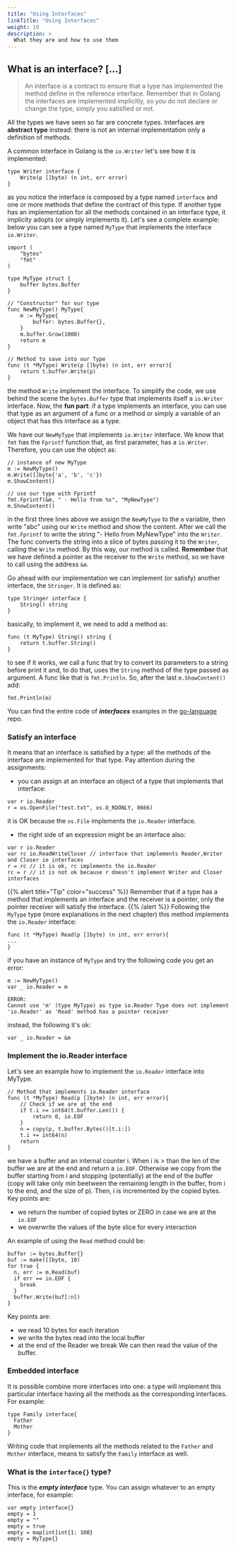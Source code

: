 ```yaml
---
title: "Using Interfaces"
linkTitle: "Using Interfaces"
weight: 10
description: >
  What they are and how to use them
---
```


## What is an interface? [...]
> An interface is a contract to ensure that a type has implemented the method define in the reference interface. Remember that in Golang the interfaces are implemented implicitly, so you do not declare or change the type, simply you satisfied or not.

All the types we have seen so far are concrete types. Interfaces are **abstract type** instead: there is not an internal implementation only a definition of methods.

A common interface in Golang is the `io.Writer` let's see how it is implemented:
```golang
type Writer interface {
    Write(p []byte) (n int, err error)
}
```
as you notice the interface is composed by a type named `interface` and one or more methods that define the contract of this type. If another type has an implementation
for all the methods contained in an interface type, it implicity adopts (or simply implements it). Let's see a complete example: below you can see a type named `MyType` that implements the
interface `io.Writer`.
```golang
import (
	"bytes"
	"fmt"
)

type MyType struct {
	buffer bytes.Buffer
}

// "Constructor" for our type
func NewMyType() MyType{
	m := MyType{
		buffer: bytes.Buffer{},
	}
	m.buffer.Grow(1000)
	return m
}

// Method to save into our Type
func (t *MyType) Write(p []byte) (n int, err error){
	return t.buffer.Write(p)
}
```
the method `Write` implement the interface. To simplify the code, we use behind the scene the `bytes.Buffer` type that implements itself a `io.Writer` interface.
Now, the **fun part**: if a type implements an interface, you can use that type as an argument of a func or a method or simply a variable of an object that has this interface as a type.

We have our `NewMyType` that implements `io.Writer` interface. We know that `fmt` has the `Fprintf` function that, as first parameter, has
a `io.Writer`. Therefore, you can use the object as:
```golang
// instance of new MyType
m := NewMyType()
m.Write([]byte{'a', 'b', 'c'})
m.ShowContent()

// use our type with Fprintf
fmt.Fprintf(&m, " - Hello from %s", "MyNewType")
m.ShowContent()
```
in the first three lines above we assign the `NewMyType` to the `m` variable, then write "abc" using our `Write` method and show the content. After
we call the `fmt.Fprintf` to write the string "- Hello from MyNewType" into the `Writer`. The func converts the string into a slice
of bytes passing it to the `Writer`, calling the `Write` method. By this way, our method is called.
**Remember** that we have defined a pointer as the receiver to the `Write` method, so we have to call using the address `&m`.

Go ahead with our implementation we can implement (or satisfy) another interface, the `Stringer`. It is defined as:
```
type Stringer interface {
    String() string
}
```
basically, to implement it, we need to add a method as:
```golang
func (t MyType) String() string {
	return t.buffer.String()
}
```
to see if it works, we call a func that try to convert its parameters to a string before print it and, to do that, uses the `String` method
of the type passed as argument. A func like that is `fmt.Println`. So, after the last `m.ShowContent()` add:
```
fmt.Println(m)
```
You can find the entire code of ***interfaces*** examples in the [go-language](https://github.com/mas2020-golang/go-language/tree/main/interfaces) repo.

### Satisfy an interface
It means that an interface is satisfied by a type: all the methods of the interface are implemented for that type.
Pay attention during the assignments:
- you can assign at an interface an object of a type that implements that interface:
```golang
var r io.Reader
r = os.OpenFile("test.txt", os.O_RDONLY, 0666)
```
it is OK because the `os.File` implements the `io.Reader` interface.
- the right side of an expression might be an interface also:
```golang
var r io.Reader
var rc io.ReadWriteCloser // interface that implements Reader,Writer and Closer io interfaces
r = rc // it is ok, rc implements the io.Reader
rc = r // it is not ok because r doesn't implement Writer and Closer interfaces
```
{{% alert title="Tip" color="success" %}}
Remember that if a type has a method that implements an interface and the receiver is a pointer, only the pointer
receiver will satisfy the interface.
{{% /alert %}}
Following the `MyType` type (more explanations in the next chapter) this method implements the `io.Reader` interface:
```golang
func (t *MyType) Read(p []byte) (n int, err error){
...
}
```
if you have an instance of `MyType` and try the following code you get an error:
```golang
m := NewMyType()
var _ io.Reader = m

ERROR:
Cannot use 'm' (type MyType) as type io.Reader Type does not implement 'io.Reader' as 'Read' method has a pointer receiver
```
instead, the following it's ok:
```golang
var _ io.Reader = &m
```

### Implement the io.Reader interface
Let's see an example how to implement the `io.Reader` interface into MyType.
```golang
// Method that implements io.Reader interface
func (t *MyType) Read(p []byte) (n int, err error){
	// Check if we are at the end
	if t.i >= int64(t.buffer.Len()) {
		return 0, io.EOF
	}
	n = copy(p, t.buffer.Bytes()[t.i:])
	t.i += int64(n)
	return
}
```
we have a buffer and an internal counter i. When i is > than the len of the buffer we are at the end and return a `io.EOF`.
Otherwise we copy from the buffer starting from i and stopping (potentially) at the end of the buffer (copy will take only min beetween
the remaining length in the buffer, from i to the end, and the size of p).
Then, i is incremented by the copied bytes.
Key points are:
- we return the number of copied bytes or ZERO in case we are at the `io.EOF`
- we overwrite the values of the byte slice for every interaction

An example of using the `Read` method could be:
```golang
buffer := bytes.Buffer{}
buf := make([]byte, 10)
for true {
  n, err := m.Read(buf)
  if err == io.EOF {
    break
  }
  buffer.Write(buf[:n])
}
```
Key points are:
- we read 10 bytes for each iteration
- we write the bytes read into the local buffer
- at the end of the Reader we break
We can then read the value of the buffer.

### Embedded interface
It is possible combine more interfaces into one: a type will implement this particular interface having all the methods as the corresponding interfaces.
For example:
```golang
type Family interface{
  Father
  Mother
}
```
Writing code that implements all the methods related to the `Father` and `Mother` interface, means to satisfy the `Family` interface as
well.

### What is the `interface{}` type?
This is the ***empty interface*** type. You can assign whatever to an empty interface, for example:
```golang
var empty interface{}
empty = 1
empty = ""
empty = true
empty = map[int]int{1: 100}
empty = MyType{}
```
